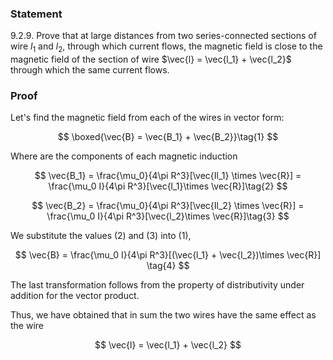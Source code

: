 ###  Statement

$9.2.9.$ Prove that at large distances from two series-connected sections of wire $l_1$ and $l_2$, through which current flows, the magnetic field is close to the magnetic field of the section of wire $\vec{l} = \vec{l_1} + \vec{l_2}$ through which the same current flows.

### Proof

Let's find the magnetic field from each of the wires in vector form:

$$
\boxed{\vec{B} = \vec{B_1} + \vec{B_2}}\tag{1}
$$

Where are the components of each magnetic induction

$$
\vec{B_1} = \frac{\mu_0}{4\pi R^3}[\vec{Il_1} \times \vec{R}] = \frac{\mu_0 I}{4\pi R^3}[\vec{l_1}\times \vec{R}]\tag{2}
$$

$$
\vec{B_2} = \frac{\mu_0}{4\pi R^3}[\vec{Il_2} \times \vec{R}] = \frac{\mu_0 I}{4\pi R^3}[\vec{l_2}\times \vec{R}]\tag{3}
$$

We substitute the values $(2)$ and $(3)$ into $(1)$,

$$
\vec{B} = \frac{\mu_0 I}{4\pi R^3}[(\vec{l_1} + \vec{l_2})\times \vec{R}] \tag{4}
$$

The last transformation follows from the property of distributivity under addition for the vector product.

Thus, we have obtained that in sum the two wires have the same effect as the wire

$$
\vec{l} = \vec{l_1} + \vec{l_2}
$$